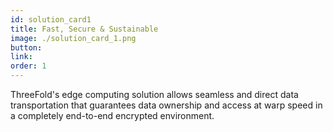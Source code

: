 ```yaml
---
id: solution_card1
title: Fast, Secure & Sustainable
image: ./solution_card_1.png
button: 
link: 
order: 1
---
```


ThreeFold's edge computing solution allows seamless and direct data transportation that guarantees data ownership and access at warp speed in a completely end-to-end encrypted environment.
